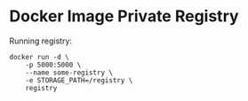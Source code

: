 # Docker Image Private Registry

Running registry:
```
docker run -d \
    -p 5000:5000 \
    --name some-registry \
    -e STORAGE_PATH=/registry \
    registry
```
